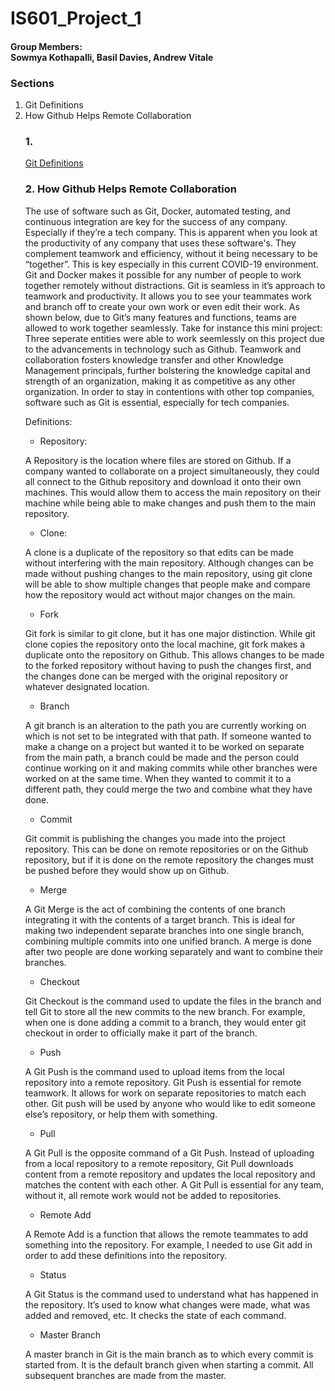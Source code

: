 # IS601_Project_1

#### Group Members: <br> Sowmya Kothapalli, Basil Davies, Andrew Vitale </br>

### Sections 
<ol>
 <li>Git Definitions</li>
 <li>How Github Helps Remote Collaboration</li>
 
 ### 1.
[Git Definitions](/git.md)

### 2. How Github Helps Remote Collaboration
The use of software such as Git, Docker, automated testing, and continuous integration are key for the success of any company. Especially if they’re a tech company. This is apparent when you look at the productivity of any company that uses these software's. They complement teamwork and efficiency, without it being necessary to be “together”. This is key especially in this current COVID-19 environment. Git and Docker makes it possible for any number of people to work together remotely without distractions. Git is seamless in it’s approach to teamwork and productivity. It allows you to see your teammates work and branch off to create your own work or even edit their work. As shown below, due to Git’s many features and functions, teams are allowed to work together seamlessly. Take for instance this mini project: Three seperate entities were able to work seemlessly on this project due to the advancements in technology such as Github. Teamwork and collaboration fosters knowledge transfer and other Knowledge Management principals, further bolstering the knowledge capital and strength of an organization, making it as competitive as any other organization. In order to stay in contentions with other top companies, software such as Git is essential, especially for tech companies.   

 
Definitions:

* Repository: 

A Repository is the location where files are stored on Github. If a company wanted to collaborate on a project simultaneously, they could all connect to the Github repository and download it onto their own machines. This would allow them to access the main repository on their machine while being able to make changes and push them to the main repository. 

* Clone: 

A clone is a duplicate of the repository so that edits can be made without interfering with the main repository. Although changes can be made without pushing changes to the main repository, using git clone will be able to show multiple changes that people make and compare how the repository would act without major changes on the main.  

* Fork 

Git fork is similar to git clone, but it has one major distinction. While git clone copies the repository onto the local machine, git fork makes a duplicate onto the repository on Github. This allows changes to be made to the forked repository without having to push the changes first, and the changes done can be merged with the original repository or whatever designated location.  

* Branch 

A git branch is an alteration to the path you are currently working on which is not set to be integrated with that path. If someone wanted to make a change on a project but wanted it to be worked on separate from the main path, a branch could be made and the person could continue working on it and making commits while other branches were worked on at the same time. When they wanted to commit it to a different path, they could merge the two and combine what they have done. 

* Commit 

Git commit is publishing the changes you made into the project repository. This can be done on remote repositories or on the Github repository, but if it is done on the remote repository the changes must be pushed before they would show up on Github.  

* Merge 

A Git Merge is the act of combining the contents of one branch integrating it with the contents of a target branch. This is ideal for making two independent separate branches into one single branch, combining multiple commits into one unified branch. A merge is done after two people are done working separately and want to combine their branches. 

* Checkout 

Git Checkout is the command used to update the files in the branch and tell Git to store all the new commits to the new branch. For example, when one is done adding a commit to a branch, they would enter git checkout in order to officially make it part of the branch. 

* Push 

A Git Push is the command used to upload items from the local repository into a remote repository. Git Push is essential for remote teamwork. It allows for work on separate repositories to match each other. Git push will be used by anyone who would like to edit someone else’s repository, or help them with something. 

* Pull	 

A Git Pull is the opposite command of a Git Push. Instead of uploading from a local repository to a remote repository, Git Pull downloads content from a remote repository and updates the local repository and matches the content with each other. A Git Pull is essential for any team, without it, all remote work would not be added to repositories. 

* Remote Add 

A Remote Add is a function that allows the remote teammates to add something into the repository. For example, I needed to use Git add in order to add these definitions into the repository. 

* Status 

A Git Status is the command used to understand what has happened in the repository. It’s used to know what changes were made, what was added and removed, etc. It checks the state of each command. 

* Master Branch 

A master branch in Git is the main branch as to which every commit is started from. It is the default branch given when starting a commit. All subsequent branches are made from the master. 

